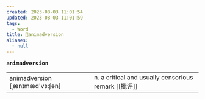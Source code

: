```yaml
---
created: 2023-08-03 11:01:54
updated: 2023-08-03 11:01:59
tags:
  - Word
title: 📖animadversion
aliases:
  - null
---
```


<pre><strong>animadversion</strong></pre>
|   |   |
|---|---|
|animadversion [ˌænɪmæd'vɜ:ʃən]|n. a critical and usually censorious remark [[批评]]|